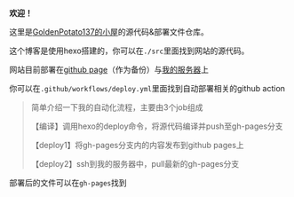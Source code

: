 **欢迎！**

这里是[GoldenPotato137的小屋](https://goldenpotato.cn)的源代码&部署文件仓库。

这个博客是使用hexo搭建的，你可以在`./src`里面找到网站的源代码。

网站目前部署在[github page](goldenpotato137.github.io)（作为备份）与[我的服务器](goldenpotato.cn)上

你可以在`.github/workflows/deploy.yml`里面找到自动部署相关的github action

> 简单介绍一下我的自动化流程，主要由3个job组成
> 
>【编译】调用hexo的deploy命令，将源代码编译并push至gh-pages分支
>
>【deploy1】将gh-pages分支内的内容发布到github pages上
>
>【deploy2】ssh到我的服务器中，pull最新的gh-pages分支

部署后的文件可以在`gh-pages`找到